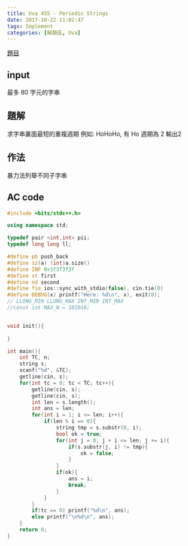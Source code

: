 ```yaml
---
title: Uva 455 - Periodic Strings
date: 2017-10-22 11:02:47
tags: Implement
categories: [解題區, Uva]
---
```


[題目](https://uva.onlinejudge.org/index.php?option=com_onlinejudge&Itemid=8&category=6&page=show_problem&problem=396)

## input
最多 80 字元的字串

## 題解
求字串裏面最短的重複週期
例如: HoHoHo, 有 Ho 週期為 2
輸出2

## 作法
暴力法列舉不同子字串

## AC code
```cpp
#include <bits/stdc++.h>

using namespace std;

typedef pair <int,int> pii;
typedef long long ll;

#define pb push_back
#define sz(a) (int)a.size()
#define INF 0x3f3f3f3f
#define st first
#define nd second
#define fio ios::sync_with_stdio(false), cin.tie(0)
#define DEBUG(x) printf("Here: %d\n", x), exit(0);
// LLONG_MIN LLONG_MAX INT_MIN INT_MAX
//const int MAX_N = 101010;


void init(){
    
}

int main(){
    int TC, n;
    string s;
    scanf("%d", &TC);
    getline(cin, s);
    for(int tc = 0; tc < TC; tc++){
        getline(cin, s);
        getline(cin, s);
        int len = s.length();
        int ans = len;
        for(int i = 1; i <= len; i++){
            if(len % i == 0){
                string tmp = s.substr(0, i);
                bool ok = true;
                for(int j = 0; j + i <= len; j += i){
                    if(s.substr(j, i) != tmp){
                        ok = false;
                    }
                }
                if(ok){
                    ans = i;
                    break;
                }
            }
        }
        if(tc == 0) printf("%d\n", ans);
        else printf("\n%d\n", ans);
    }
    return 0;
}
```
